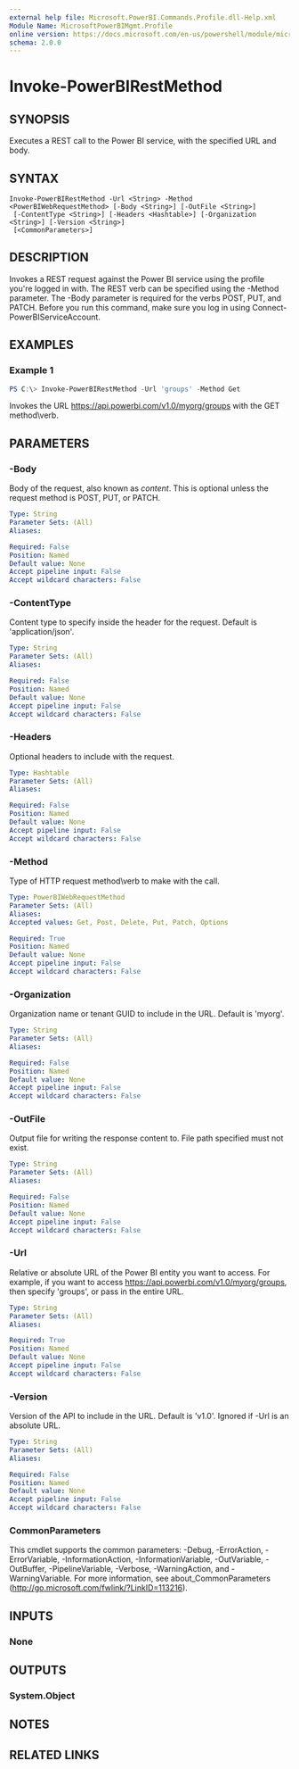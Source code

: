 ```yaml
---
external help file: Microsoft.PowerBI.Commands.Profile.dll-Help.xml
Module Name: MicrosoftPowerBIMgmt.Profile
online version: https://docs.microsoft.com/en-us/powershell/module/microsoftpowerbimgmt.profile/invoke-powerbirestmethod?view=powerbi-ps
schema: 2.0.0
---
```


# Invoke-PowerBIRestMethod

## SYNOPSIS
Executes a REST call to the Power BI service, with the specified URL and body.

## SYNTAX

```
Invoke-PowerBIRestMethod -Url <String> -Method <PowerBIWebRequestMethod> [-Body <String>] [-OutFile <String>]
 [-ContentType <String>] [-Headers <Hashtable>] [-Organization <String>] [-Version <String>]
 [<CommonParameters>]
```

## DESCRIPTION
Invokes a REST request against the Power BI service using the profile you're logged in with.
The REST verb can be specified using the -Method parameter. The -Body parameter is required for the verbs POST, PUT, and PATCH.
Before you run this command, make sure you log in using Connect-PowerBIServiceAccount. 

## EXAMPLES

### Example 1
```powershell
PS C:\> Invoke-PowerBIRestMethod -Url 'groups' -Method Get
```

Invokes the URL https://api.powerbi.com/v1.0/myorg/groups with the GET method\verb.

## PARAMETERS

### -Body
Body of the request, also known as *content*. This is optional unless the request method is POST, PUT, or PATCH.

```yaml
Type: String
Parameter Sets: (All)
Aliases:

Required: False
Position: Named
Default value: None
Accept pipeline input: False
Accept wildcard characters: False
```

### -ContentType
Content type to specify inside the header for the request. Default is 'application/json'.

```yaml
Type: String
Parameter Sets: (All)
Aliases:

Required: False
Position: Named
Default value: None
Accept pipeline input: False
Accept wildcard characters: False
```

### -Headers
Optional headers to include with the request.

```yaml
Type: Hashtable
Parameter Sets: (All)
Aliases:

Required: False
Position: Named
Default value: None
Accept pipeline input: False
Accept wildcard characters: False
```

### -Method
Type of HTTP request method\verb to make with the call.

```yaml
Type: PowerBIWebRequestMethod
Parameter Sets: (All)
Aliases:
Accepted values: Get, Post, Delete, Put, Patch, Options

Required: True
Position: Named
Default value: None
Accept pipeline input: False
Accept wildcard characters: False
```

### -Organization
Organization name or tenant GUID to include in the URL. Default is 'myorg'.

```yaml
Type: String
Parameter Sets: (All)
Aliases:

Required: False
Position: Named
Default value: None
Accept pipeline input: False
Accept wildcard characters: False
```

### -OutFile
Output file for writing the response content to. File path specified must not exist.

```yaml
Type: String
Parameter Sets: (All)
Aliases:

Required: False
Position: Named
Default value: None
Accept pipeline input: False
Accept wildcard characters: False
```

### -Url
Relative or absolute URL of the Power BI entity you want to access. For example, if you want to access https://api.powerbi.com/v1.0/myorg/groups, then specify 'groups', or pass in the entire URL.

```yaml
Type: String
Parameter Sets: (All)
Aliases:

Required: True
Position: Named
Default value: None
Accept pipeline input: False
Accept wildcard characters: False
```

### -Version
Version of the API to include in the URL. Default is 'v1.0'. Ignored if -Url is an absolute URL.

```yaml
Type: String
Parameter Sets: (All)
Aliases:

Required: False
Position: Named
Default value: None
Accept pipeline input: False
Accept wildcard characters: False
```

### CommonParameters
This cmdlet supports the common parameters: -Debug, -ErrorAction, -ErrorVariable, -InformationAction, -InformationVariable, -OutVariable, -OutBuffer, -PipelineVariable, -Verbose, -WarningAction, and -WarningVariable. For more information, see about_CommonParameters (http://go.microsoft.com/fwlink/?LinkID=113216).

## INPUTS

### None

## OUTPUTS

### System.Object

## NOTES

## RELATED LINKS
